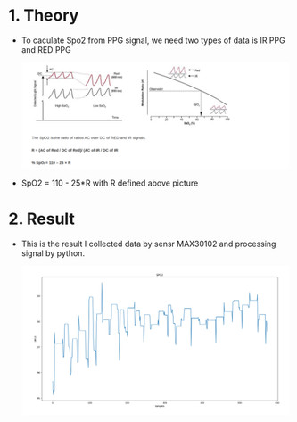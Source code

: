 # 1. Theory
- To caculate Spo2 from PPG signal, we need two types of data is IR PPG and RED PPG

    ![Formular calculate SpO2](pictures/How_to_caculate_Spo2.png)

- SpO2 = 110 - 25*R with R defined above picture

# 2. Result
- This is the result I collected data by sensr MAX30102 and processing signal by python.

    ![result SpO2](pictures/spo2.png)
